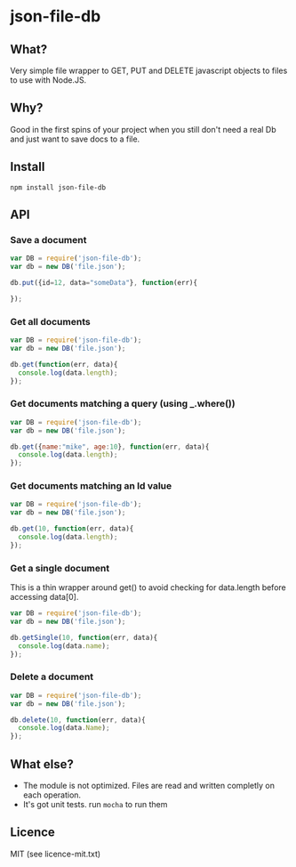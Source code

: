 json-file-db
=======

What?
------
Very simple file wrapper to GET, PUT and DELETE javascript objects to files to use with Node.JS.

Why?
-------
Good in the first spins of your project when you still don't need a real Db and just want to save docs to a file.

Install
--------
`npm install json-file-db`


API
---


### Save a document

```javascript
var DB = require('json-file-db');
var db = new DB('file.json');

db.put({id=12, data="someData"}, function(err){

});
```

### Get all documents

```javascript
var DB = require('json-file-db');
var db = new DB('file.json');

db.get(function(err, data){
  console.log(data.length);
});
```

### Get documents matching a query (using _.where())

```javascript
var DB = require('json-file-db');
var db = new DB('file.json');

db.get({name:"mike", age:10}, function(err, data){
  console.log(data.length);
});
```

### Get documents matching an Id value

```javascript
var DB = require('json-file-db');
var db = new DB('file.json');

db.get(10, function(err, data){
  console.log(data.length);
});
```

### Get a single document
This is a thin wrapper around get() to avoid checking for data.length before accessing data[0].

```javascript
var DB = require('json-file-db');
var db = new DB('file.json');

db.getSingle(10, function(err, data){
  console.log(data.name);
});
```

### Delete a document

```javascript
var DB = require('json-file-db');
var db = new DB('file.json');

db.delete(10, function(err, data){
  console.log(data.Name);
});
```


What else?
----
- The module is not optimized. Files are read and written completly on each operation.
- It's got unit tests. run `mocha` to run them

Licence
-------
MIT (see licence-mit.txt)




